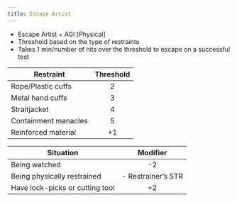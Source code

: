 ```yaml
---
title: Escape Artist
---
```


- Escape Artist + AGI [Physical]
- Threshold based on the type of restraints
- Takes 1 min/number of hits over the threshold to escape on a successful test

| Restraint            | Threshold |
| -------------------- |:---------:|
| Rope/Plastic cuffs   |     2     |
| Metal hand cuffs     |     3     |
| Straitjacket         |     4     |
| Containment manacles |     5     |
| Reinforced material  |    +1     |

| Situation                       |      Modifier      |
| ------------------------------- |:------------------:|
| Being watched                   |         -2         |
| Being physically restrained     | - Restrainer’s STR |
| Have lock-picks or cutting tool |         +2         |
